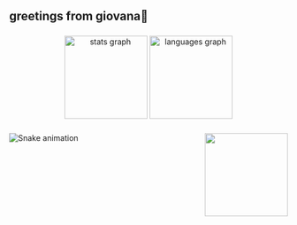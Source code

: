 <h2 align="left">greetings from giovana👋</h2>

###

<div align="center">
  <img src="https://github-readme-stats.vercel.app/api?username=giosassis&hide_title=false&hide_rank=false&show_icons=true&include_all_commits=true&count_private=true&disable_animations=false&theme=dracula&locale=en&hide_border=false" height="150" alt="stats graph"  />
  <img src="https://github-readme-stats.vercel.app/api/top-langs?username=giosassis&locale=en&hide_title=false&layout=compact&card_width=320&langs_count=5&theme=dracula&hide_border=false" height="150" alt="languages graph"  />
</div>

###

<img align="right" height="150" src="https://gifdb.com/images/high/coding-animated-laptop-flow-stream-ja04010rm5o68zfk.gif"  />

###

<div align="left">
</div>

###

<div align="left">
</div>

###

<img src="https://raw.githubusercontent.com/giosassis/giosassis/output/snake.svg" alt="Snake animation" />

###
